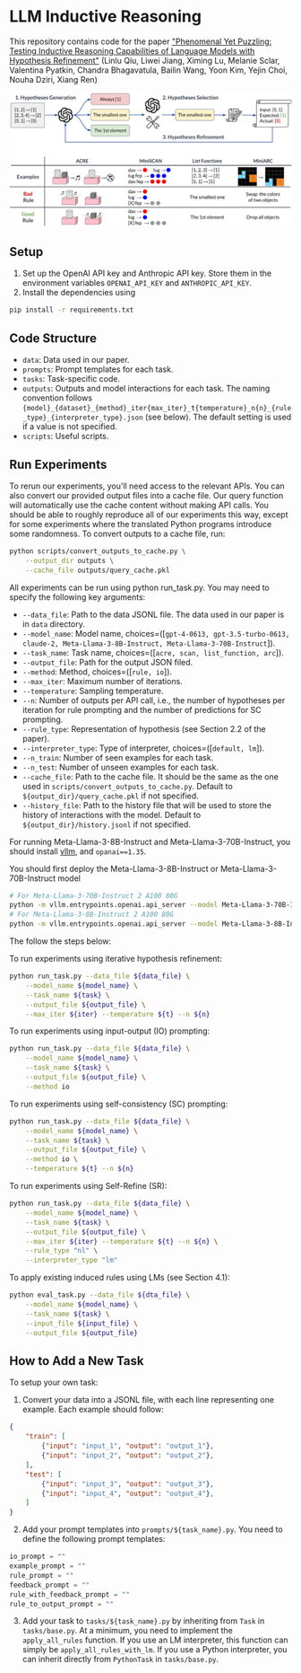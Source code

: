 # LLM Inductive Reasoning 

This repository contains code for the paper ["Phenomenal Yet Puzzling: Testing Inductive Reasoning Capabilities of Language Models with Hypothesis Refinement"](https://arxiv.org/abs/2310.08559)
(Linlu Qiu, Liwei Jiang, Ximing Lu, Melanie Sclar, Valentina Pyatkin, Chandra Bhagavatula, Bailin Wang, Yoon Kim, Yejin Choi, Nouha Dziri, Xiang Ren)

![figs/teaser.png](figs/teaser.png)

## Setup

1. Set up the OpenAI API key and Anthropic API key. Store them in the environment variables `OPENAI_API_KEY` and `ANTHROPIC_API_KEY`.
2. Install the dependencies using 

```bash
pip install -r requirements.txt
```

## Code Structure
- `data`: Data used in our paper.
- `prompts`: Prompt templates for each task.
- `tasks`: Task-specific code.
- `outputs`: Outputs and model interactions for each task. The naming convention follows `{model}_{dataset}_{method}_iter{max_iter}_t{temperature}_n{n}_{rule_type}_{interpreter_type}.json` (see below). The default setting is used if a value is not specified.
- `scripts`: Useful scripts.

## Run Experiments

To rerun our experiments, you'll need access to the relevant APIs. You can also convert our provided output files into a cache file. Our query function will automatically use the cache content without making API calls. You should be able to roughly reproduce all of our experiments this way, except for some experiments where the translated Python programs introduce some randomness. To convert outputs to a cache file, run:

```bash
python scripts/convert_outputs_to_cache.py \
    --output_dir outputs \
    --cache_file outputs/query_cache.pkl
```

All experiments can be run using python run_task.py. You may need to specify the following key arguments:

- `--data_file`: Path to the data JSONL file. The data used in our paper is in `data` directory.
- `--model_name`: Model name, choices=([`gpt-4-0613, gpt-3.5-turbo-0613, claude-2, Meta-Llama-3-8B-Instruct, Meta-Llama-3-70B-Instruct`]).
- `--task_name`: Task name, choices=([`acre, scan, list_function, arc`]).
- `--output_file`: Path for the output JSON filed.
- `--method`: Method, choices=([`rule, io`]).
- `--max_iter`: Maximum number of iterations.
- `--temperature`: Sampling temperature.
- `--n`: Number of outputs per API call, i.e., the number of hypotheses per iteration for rule prompting and the number of predictions for SC prompting.
- `--rule_type`: Representation of hypothesis (see Section 2.2 of the paper).
- `--interpreter_type`: Type of interpreter, choices=([`default, lm`]).
- `--n_train`: Number of seen examples for each task.
- `--n_test`: Number of unseen examples for each task.
- `--cache_file`: Path to the cache file. It should be the same as the one used in `scripts/convert_outputs_to_cache.py`. Default to `${output_dir}/query_cache.pkl` if not specified.
- `--history_file`: Path to the history file that will be used to store the history of interactions with the model. Default to `${output_dir}/history.jsonl` if not specified.

For running Meta-Llama-3-8B-Instruct and Meta-Llama-3-70B-Instruct, you should install [vllm](https://docs.vllm.ai/en/latest/getting_started/installation.html), and `opanai==1.35`.

You should first deploy the Meta-Llama-3-8B-Instruct or Meta-Llama-3-70B-Instruct model
```bash
# For Meta-Llama-3-70B-Instruct 2 A100 80G
python -m vllm.entrypoints.openai.api_server --model Meta-Llama-3-70B-Instruct --tensor-parallel-size 2
# For Meta-Llama-3-8B-Instruct 2 A100 80G
python -m vllm.entrypoints.openai.api_server --model Meta-Llama-3-8B-Instruct --tensor-parallel-size 2
```
The follow the steps below:

To run experiments using iterative hypothesis refinement:
```bash
python run_task.py --data_file ${data_file} \
    --model_name ${model_name} \
    --task_name ${task} \
    --output_file ${output_file} \
    --max_iter ${iter} --temperature ${t} --n ${n}
```

To run experiments using input-output (IO) prompting:
```bash
python run_task.py --data_file ${data_file} \
    --model_name ${model_name} \
    --task_name ${task} \
    --output_file ${output_file} \
    --method io
```

To run experiments using self-consistency (SC) prompting:
```bash
python run_task.py --data_file ${data_file} \
    --model_name ${model_name} \
    --task_name ${task} \
    --output_file ${output_file} \
    --method io \
    --temperature ${t} --n ${n}
```

To run experiments using Self-Refine (SR):
```bash
python run_task.py --data_file ${data_file} \
    --model_name ${model_name} \
    --task_name ${task} \
    --output_file ${output_file} \
    --max_iter ${iter} --temperature ${t} --n ${n} \
    --rule_type "nl" \
    --interpreter_type "lm"
```

To apply existing induced rules using LMs (see Section 4.1):
```bash
python eval_task.py --data_file ${dta_file} \
    --model_name ${model_name} \
    --task_name ${task} \
    --input_file ${input_file} \
    --output_file ${output_file}
```

## How to Add a New Task
To setup your own task:
1. Convert your data into a JSONL file, with each line representing one example. Each example should follow:
```json
{
    "train": [
        {"input": "input_1", "output": "output_1"},
        {"input": "input_2", "output": "output_2"},
    ],
    "test": [
        {"input": "input_3", "output": "output_3"},
        {"input": "input_4", "output": "output_4"},
    ]
}
```
2. Add your prompt templates into `prompts/${task_name}.py`. You need to define the following prompt templates:
```python
io_prompt = ""
example_prompt = ""
rule_prompt = ""
feedback_prompt = ""
rule_with_feedback_prompt = ""
rule_to_output_prompt = ""
```
3. Add your task to `tasks/${task_name}.py` by inheriting from `Task` in `tasks/base.py`. At a minimum, you need to implement the `apply_all_rules` function. If you use an LM interpreter, this function can simply be `apply_all_rules_with_lm`. If you use a Python interpreter, you can inherit directly from `PythonTask` in `tasks/base.py`.